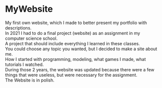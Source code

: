 # MyWebsite
My first own website, which I made to better present my portfolio with descriptions.<br/>
In 2021 I had to do a final project (website) as an assignment in my computer science school.<br/> 
A project that should include everything I learned in these classes. <br/>
You could choose any topic you wanted, but I decided to make a site about me.<br/>
How I started with programming, modeling, what games I made, what tutorials I watched.<br/>
During those 2 years, the website was updated because there were a few things that were useless, but were necessary for the assignment.<br/>
The Website is in polish.<br/>
